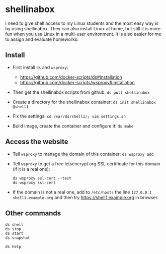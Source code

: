 shellinabox
===========

I need to give shell access to my Linux students and the most easy way
is by using shellinabox. They can also install Linux at home, but still
it is more fun when you use Linux in a multi-user environment. It is also
easier for me to assign and evaluate homeworks.


## Install

  - First install `ds` and `wsproxy`:
     + https://github.com/docker-scripts/ds#installation
     + https://github.com/docker-scripts/wsproxy#installation

  - Then get the shellinabox scripts from github: `ds pull shellinabox`

  - Create a directory for the shellinabox container: `ds init shellinabox @shell1`

  - Fix the settings: `cd /var/ds/shell1/; vim settings.sh`


  - Build image, create the container and configure it: `ds make`


## Access the website

  - Tell `wsproxy` to manage the domain of this container: `ds wsproxy add`

  - Tell `wsproxy` to get a free letsencrypt.org SSL certificate for this domain (if it is a real one):
    ```
    ds wsproxy ssl-cert --test
    ds wsproxy ssl-cert
    ```

 - If the domain is not a real one, add to `/etc/hosts` the line
    `127.0.0.1 shell1.example.org` and then try
    https://shell1.example.org in browser.


## Other commands

```
ds shell
ds stop
ds start
ds snapshot

ds help
```
